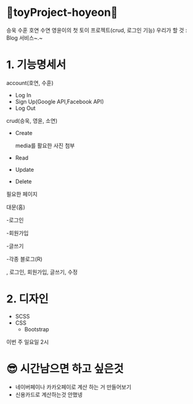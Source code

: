 # 🥳toyProject-hoyeon🥳
승욱 수훈 호연 수연 영윤이의 첫 토이 프로젝트(crud, 로그인 기능)
우리가 할 것 : Blog 서비스~.~

# 1. 기능명세서

account(호연, 수훈)

- Log In
- Sign Up(Google API,Facebook API)
- Log Out

crud(승욱, 영윤, 소연)

- Create

    media를 활요한 사진 첨부

- Read
- Update
- Delete

필요한 페이지

대문(홈) 

-로그인

-회원가입

-글쓰기

-각종 블로그(R) 

, 로그인, 회원가입, 글쓰기, 수정

# 2. 디자인

- SCSS
- CSS
    - Bootstrap

이번 주 일요일 2시

# 😎 시간남으면 하고 싶은것

- 네이버페이나 카카오페이로 계산 하는 거 만들어보기
- 신용카드로 계산하는것
안했넹
